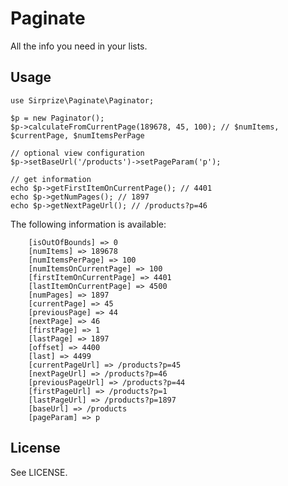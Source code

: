# Paginate

All the info you need in your lists.

## Usage

	use Sirprize\Paginate\Paginator;

	$p = new Paginator();
    $p->calculateFromCurrentPage(189678, 45, 100); // $numItems, $currentPage, $numItemsPerPage

	// optional view configuration
	$p->setBaseUrl('/products')->setPageParam('p');

	// get information
	echo $p->getFirstItemOnCurrentPage(); // 4401
	echo $p->getNumPages(); // 1897
	echo $p->getNextPageUrl(); // /products?p=46

The following information is available:

	    [isOutOfBounds] => 0
	    [numItems] => 189678
	    [numItemsPerPage] => 100
	    [numItemsOnCurrentPage] => 100
	    [firstItemOnCurrentPage] => 4401
	    [lastItemOnCurrentPage] => 4500
	    [numPages] => 1897
	    [currentPage] => 45
	    [previousPage] => 44
	    [nextPage] => 46
	    [firstPage] => 1
	    [lastPage] => 1897
	    [offset] => 4400
	    [last] => 4499
	    [currentPageUrl] => /products?p=45
	    [nextPageUrl] => /products?p=46
	    [previousPageUrl] => /products?p=44
	    [firstPageUrl] => /products?p=1
	    [lastPageUrl] => /products?p=1897
	    [baseUrl] => /products
	    [pageParam] => p

## License

See LICENSE.
